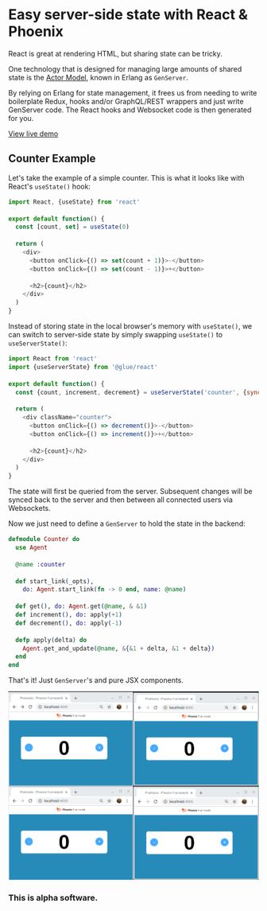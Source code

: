 # Easy server-side state with React & Phoenix

React is great at rendering HTML, but sharing state can be tricky.

One technology that is designed for managing large amounts of shared state is the [Actor Model](https://en.wikipedia.org/wiki/Actor_model), known in Erlang as `GenServer`. 

By relying on Erlang for state management, it frees us from needing to write boilerplate Redux, hooks and/or GraphQL/REST wrappers and just write GenServer code. The React hooks and Websocket code is then generated for you.

[View live demo](http://react-use-server-state.gigalixirapp.com/)

## Counter Example

Let's take the example of a simple counter. This is what it looks like with React's `useState()` hook:

```js
import React, {useState} from 'react'

export default function() {
  const [count, set] = useState(0)

  return (
    <div>
      <button onClick={() => set(count + 1)}>-</button>
      <button onClick={() => set(count - 1)}>+</button>

      <h2>{count}</h2>
    </div>
  )
}
```

Instead of storing state in the local browser's memory with `useState()`, we can switch to server-side state by simply swapping `useState()` to `useServerState()`: 

```js
import React from 'react'
import {useServerState} from '@glue/react'

export default function() {
  const {count, increment, decrement} = useServerState('counter', {sync: true})
  
  return (
    <div className="counter">
      <button onClick={() => decrement()}>-</button>
      <button onClick={() => increment()}>+</button>

      <h2>{count}</h2>
    </div>
  )
}
```

The state will first be queried from the server. Subsequent changes will be synced back to the server and then between all connected users via Websockets.

Now we just need to define a `GenServer` to hold the state in the backend:

```elixir
defmodule Counter do
  use Agent

  @name :counter

  def start_link(_opts),
    do: Agent.start_link(fn -> 0 end, name: @name)

  def get(), do: Agent.get(@name, & &1)
  def increment(), do: apply(+1)
  def decrement(), do: apply(-1)

  defp apply(delta) do
    Agent.get_and_update(@name, &{&1 + delta, &1 + delta})
  end
end
```

That's it! Just `GenServer`'s and pure JSX components.

![Counter example](/counter-example.gif)

### This is alpha software.
